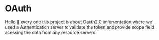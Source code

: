 # OAuth


Hello 👋  every one this project is about Oauth2.0 imlementation where we used a Authentication server to validate the token and provide scope field acessing the data from any resource servers 
